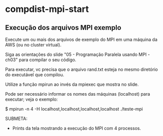 # compdist-mpi-start

## Execução dos arquivos MPI exemplo

Execute um ou mais dos arquivos de exemplo do MPI em uma máquina da AWS (ou no cluster virtual).

Siga as orientações do slide "05 - Programação Paralela usando MPI - ch03" para compilar o seu código.

Para executar, vc precisa que o arquivo rand.txt esteja no mesmo diretório do executável que compilou.

Utilize a função mpirun ao invés da mpiexec que mostra no slide.

Pode ser necessário informar os nomes das máquinas (localhost) para executar; veja o exemplo:

$ mpirun -n 4 -H localhost,localhost,localhost,localhost ./teste-mpi

SUBMETA:

- Prints da tela mostrando a execução do MPI com 4 processos.
